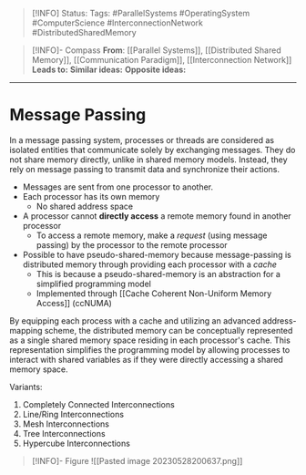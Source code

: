 > [!INFO]
> Status:
> Tags: #ParallelSystems #OperatingSystem #ComputerScience #InterconnectionNetwork #DistributedSharedMemory

> [!INFO]- Compass
> **From**: [[Parallel Systems]], [[Distributed Shared Memory]], [[Communication Paradigm]], [[Interconnection Network]]
> **Leads to:** 
> **Similar ideas:** 
> **Opposite ideas:** 

----
# Message Passing

In a message passing system, processes or threads are considered as isolated entities that communicate solely by exchanging messages. They do not share memory directly, unlike in shared memory models. Instead, they rely on message passing to transmit data and synchronize their actions.

- Messages are sent from one processor to another.
- Each processor has its own memory
	- No shared address space
- A processor cannot **directly access** a remote memory found in another processor
	- To access a remote memory, make a *request* (using message passing) by the processor to the remote processor
- Possible to have pseudo-shared-memory because message-passing is distributed memory through providing each processor with a *cache*   
	- This is because a pseudo-shared-memory is an abstraction for a simplified programming model
	- Implemented through [[Cache Coherent Non-Uniform Memory Access]] (ccNUMA)

By equipping each process with a cache and utilizing an advanced address-mapping scheme, the distributed memory can be conceptually represented as a single shared memory space residing in each processor's cache. This representation simplifies the programming model by allowing processes to interact with shared variables as if they were directly accessing a shared memory space.

Variants:
1. Completely Connected Interconnections
2. Line/Ring Interconnections
3. Mesh Interconnections
4. Tree Interconnections
5. Hypercube Interconnections


> [!INFO]- Figure
> ![[Pasted image 20230528200637.png]]